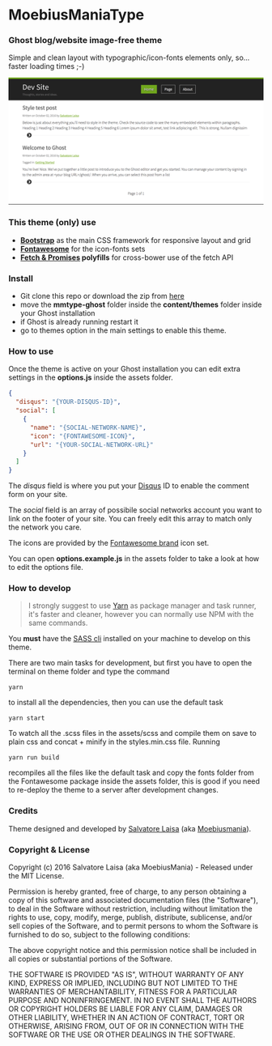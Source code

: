 # MoebiusManiaType
### Ghost blog/website image-free theme

Simple and clean layout with typographic/icon-fonts elements only, so... faster loading times ;-)

![Theme Screenshot](screenshot.png)

### This theme (only) use
* **[Bootstrap](http://getbootstrap.com/)** as the main CSS framework for responsive layout and grid
* **[Fontawesome](http://fontawesome.io/)** for the icon-fonts sets
* **[Fetch & Promises](https://github.com/github/fetch) polyfills** for cross-bower use of the fetch API

### Install
* Git clone this repo or download the zip from [here](https://github.com/moebiusmania/mmtype-ghost/archive/master.zip)
* move the **mmtype-ghost** folder inside the **content/themes** folder inside your Ghost installation
* if Ghost is already running restart it  
* go to themes option in the main settings to enable this theme.

### How to use
Once the theme is active on your Ghost installation you can edit extra settings in the **options.js** inside the assets folder.

```json
{
  "disqus": "{YOUR-DISQUS-ID}",
  "social": [
    {
      "name": "{SOCIAL-NETWORK-NAME}",
      "icon": "{FONTAWESOME-ICON}",
      "url": "{YOUR-SOCIAL-NETWORK-URL}"
    }
  ]
}
```

The *disqus* field is where you put your [Disqus]() ID to enable the comment form on your site.

The *social* field is an array of possibile social networks account you want to link on the footer of your site. You can freely edit this array to match only the network you care.

The icons are provided by the [Fontawesome brand](http://fontawesome.io/icons/#brand) icon set.

You can open **options.example.js** in the assets folder to take a look at how to edit the options file.

### How to develop

> I strongly suggest to use [Yarn](https://yarnpkg.com/) as package manager and task runner, it's faster and cleaner, however you can normally use NPM with the same commands.

You **must** have the [SASS cli](http://sass-lang.com/install) installed on your machine to develop on this theme.

There are two main tasks for development, but first you have to open the terminal on theme folder and type the command

    yarn

to install all the dependencies, then you can use the default task

    yarn start

To watch all the .scss files in the assets/scss and compile them on save to plain css and concat + minify in the styles.min.css file.
Running

    yarn run build

recompiles all the files like the default task and copy the fonts folder from the Fontawesome package inside the assets folder, this is good if you need to re-deploy the theme to a server after development changes.

### Credits
Theme designed and developed by [Salvatore Laisa](http://www.salvatorelaisa.me/) (aka [Moebiusmania](https://github.com/moebiusmania/)).

### Copyright & License
Copyright (c) 2016 Salvatore Laisa (aka MoebiusMania) - Released under the MIT License.

Permission is hereby granted, free of charge, to any person obtaining a copy of this software and associated documentation files (the "Software"), to deal in the Software without restriction, including without limitation the rights to use, copy, modify, merge, publish, distribute, sublicense, and/or sell copies of the Software, and to permit persons to whom the Software is furnished to do so, subject to the following conditions:

The above copyright notice and this permission notice shall be included in all copies or substantial portions of the Software.

THE SOFTWARE IS PROVIDED "AS IS", WITHOUT WARRANTY OF ANY KIND, EXPRESS OR IMPLIED, INCLUDING BUT NOT LIMITED TO THE WARRANTIES OF MERCHANTABILITY, FITNESS FOR A PARTICULAR PURPOSE AND NONINFRINGEMENT. IN NO EVENT SHALL THE AUTHORS OR COPYRIGHT HOLDERS BE LIABLE FOR ANY CLAIM, DAMAGES OR OTHER LIABILITY, WHETHER IN AN ACTION OF CONTRACT, TORT OR OTHERWISE, ARISING FROM, OUT OF OR IN CONNECTION WITH THE SOFTWARE OR THE USE OR OTHER DEALINGS IN THE SOFTWARE.
